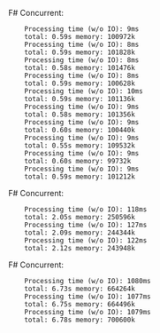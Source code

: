 F# Concurrent:

        Processing time (w/o IO): 9ms
        total: 0.59s memory: 100972k
        Processing time (w/o IO): 8ms
        total: 0.59s memory: 101828k
        Processing time (w/o IO): 8ms
        total: 0.58s memory: 101476k
        Processing time (w/o IO): 8ms
        total: 0.59s memory: 100628k
        Processing time (w/o IO): 10ms
        total: 0.59s memory: 101136k
        Processing time (w/o IO): 9ms
        total: 0.58s memory: 101356k
        Processing time (w/o IO): 9ms
        total: 0.60s memory: 100440k
        Processing time (w/o IO): 9ms
        total: 0.55s memory: 109532k
        Processing time (w/o IO): 9ms
        total: 0.60s memory: 99732k
        Processing time (w/o IO): 9ms
        total: 0.59s memory: 101212k

F# Concurrent:

        Processing time (w/o IO): 118ms
        total: 2.05s memory: 250596k
        Processing time (w/o IO): 127ms
        total: 2.09s memory: 244344k
        Processing time (w/o IO): 122ms
        total: 2.12s memory: 243948k

F# Concurrent:

        Processing time (w/o IO): 1080ms
        total: 6.73s memory: 664264k
        Processing time (w/o IO): 1077ms
        total: 6.75s memory: 664496k
        Processing time (w/o IO): 1079ms
        total: 6.78s memory: 700600k

